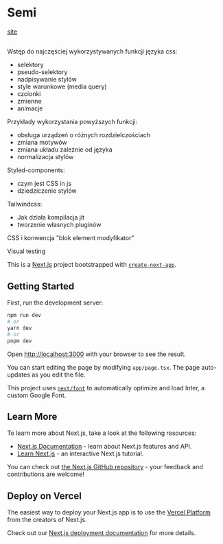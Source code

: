 # Semi

[site](https://semi-beta.vercel.app)

## 
Wstęp do najczęściej wykorzystywanych funkcji języka css:
- selektory
- pseudo-selektory
- nadpisywanie stylów
- style warunkowe (media query)
- czcionki
- zmienne
- animacje

Przykłady wykorzystania powyższych funkcji:
- obsługa urządzeń o różnych rozdzielczościach
- zmiana motywów
- zmiana układu zależnie od języka
- normalizacja stylów 

Styled-components:
- czym jest CSS in js
- dziedziczenie stylów 

Tailwindcss:
- Jak działa kompilacja jit
- tworzenie własnych pluginów


CSS i konwencja "blok element modyfikator"

Visual testing



This is a [Next.js](https://nextjs.org/) project bootstrapped with [`create-next-app`](https://github.com/vercel/next.js/tree/canary/packages/create-next-app).

## Getting Started

First, run the development server:

```bash
npm run dev
# or
yarn dev
# or
pnpm dev
```

Open [http://localhost:3000](http://localhost:3000) with your browser to see the result.

You can start editing the page by modifying `app/page.tsx`. The page auto-updates as you edit the file.

This project uses [`next/font`](https://nextjs.org/docs/basic-features/font-optimization) to automatically optimize and load Inter, a custom Google Font.

## Learn More

To learn more about Next.js, take a look at the following resources:

- [Next.js Documentation](https://nextjs.org/docs) - learn about Next.js features and API.
- [Learn Next.js](https://nextjs.org/learn) - an interactive Next.js tutorial.

You can check out [the Next.js GitHub repository](https://github.com/vercel/next.js/) - your feedback and contributions are welcome!

## Deploy on Vercel

The easiest way to deploy your Next.js app is to use the [Vercel Platform](https://vercel.com/new?utm_medium=default-template&filter=next.js&utm_source=create-next-app&utm_campaign=create-next-app-readme) from the creators of Next.js.

Check out our [Next.js deployment documentation](https://nextjs.org/docs/deployment) for more details.
